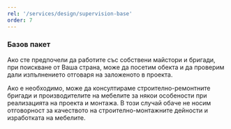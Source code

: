 ```yaml
---
rel: '/services/design/supervision-base'
order: 7
---
```

### Базов пакет
Ако сте предпочели да работите със собствени майстори и бригади, при поискване от Ваша страна, може да посетим обекта и да проверим дали изпълнението отговаря на заложеното в проекта.

Ако е необходимо, може да консултираме строително-ремонтните бригади и производителите на мебелите за някои особености при реализацията на проекта и монтажа. В този случай обаче не носим отговорност за качеството на строително-монтажните дейности и изработката на мебелите. 